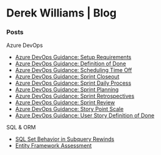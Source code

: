 # Derek Williams | Blog

### Posts
Azure DevOps
- [Azure DevOps Guidance: Setup Requirements](./AzureDevOps/AzDO.SetupRequirements.md)
- [Azure DevOps Guidance: Definition of Done](./AzureDevOps/AzDO.Guidelines.DefinitionDone.md)
- [Azure DevOps Guidance: Scheduling Time Off](./AzureDevOps/AzDO.Guidelines.SchedulingOOF.md)
- [Azure DevOps Guidance: Sprint Closeout](./AzureDevOps/AzDO.Guidelines.SprintCloseout.md)
- [Azure DevOps Guidance: Sprint Daily Process](./AzureDevOps/AzDO.Guidelines.SprintDailyProcess.md)
- [Azure DevOps Guidance: Sprint Planning](./AzureDevOps/AzDO.Guidelines.SprintPlanning.md)
- [Azure DevOps Guidance: Sprint Retrospectives](./AzureDevOps/AzDO.Guidelines.SprintRetrospectives.md)
- [Azure DevOps Guidance: Sprint Review](./AzureDevOps/AzDO.Guidelines.SprintReview.md)
- [Azure DevOps Guidance: Story Point Scale](./AzureDevOps/AzDO.Guidelines.StoryPoints.md)
- [Azure DevOps Guidance: User Story Definition of Done](./AzureDevOps/AzDO.Guidelines.UserStory.DefDone.md)
<!-- [Azure DevOps Guidance: Process Best Practices](./AzureDevOps/AzDO.Guidelines.ProcessBestPractices.md)-->

SQL & ORM
- [SQL Set Behavior in Subquery Rewinds](/subqueryrewinds.md)
- [Entity Framework Assessment](/EFAssessment.md)

